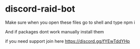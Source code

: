 # discord-raid-bot

Make sure when you open these files go to shell and type npm i

And if packages dont work manually install them

if you need support join here https://discord.gg/fYEwTddYHp
